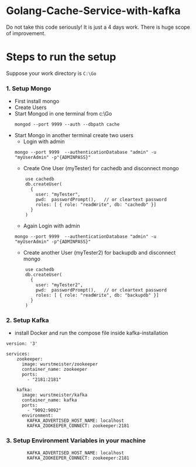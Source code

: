 # Golang-Cache-Service-with-kafka
Do not take this code seriously! It is just a 4 days work. There is huge scope of improvement.  


# Steps to run the setup
  Suppose your work directory is 
    ```
    C:\Go
    ```
### 1. Setup Mongo
  * First install mongo
  * Create Users
  * Start Mongod in one terminal from c:\Go 
    ```
    mongod --port 9999 --auth --dbpath cache
    ```
  * Start Mongo in another terminal create two users
    * Login with admin 
    ```
    mongo --port 9999  --authenticationDatabase "admin" -u "myUserAdmin" -p"{ADMINPASS}"
    ```
    * Create One User (myTester) for cachedb and disconnect mongo
    ```
        use cachedb
        db.createUser(
          {
            user: "myTester",
            pwd:  passwordPrompt(),   // or cleartext password
            roles: [ { role: "readWrite", db: "cachedb" }]
          }
        )
    ```
    * Again Login with admin 
    ```
    mongo --port 9999  --authenticationDatabase "admin" -u "myUserAdmin" -p"{ADMINPASS}"
    ```
    * Create another User (myTester2) for backupdb and disconnect mongo
    ```
        use cachedb
        db.createUser(
          {
            user: "myTester2",
            pwd:  passwordPrompt(),   // or cleartext password
            roles: [ { role: "readWrite", db: "backupdb" }]
          }
        )
    ```
    
    
 ### 2. Setup Kafka 
 * install Docker and run the compose file inside kafka-installation
```
version: '3'

services:
    zookeeper:
      image: wurstmeister/zookeeper
      container_name: zookeeper
      ports:
        - "2181:2181"

    kafka:
      image: wurstmeister/kafka
      container_name: kafka
      ports:
        - "9092:9092"
      environment:
        KAFKA_ADVERTISED_HOST_NAME: localhost
        KAFKA_ZOOKEEPER_CONNECT: zookeeper:2181 
```

### 3. Setup Environment Variables in your machine
```
        KAFKA_ADVERTISED_HOST_NAME: localhost
        KAFKA_ZOOKEEPER_CONNECT: zookeeper:2181 
```

